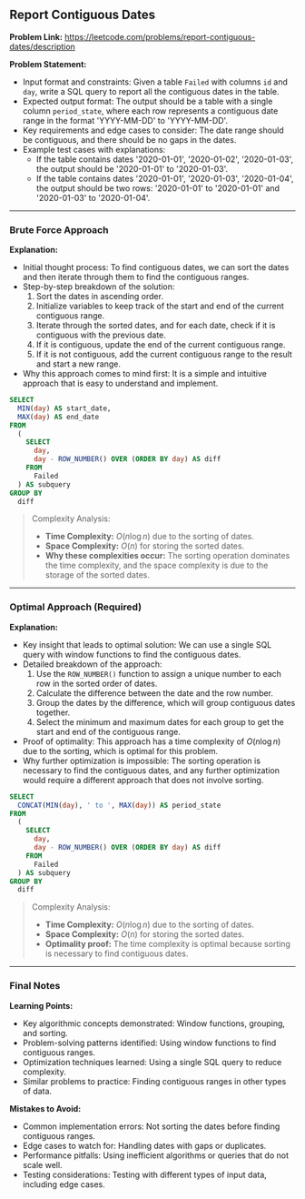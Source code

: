 ## Report Contiguous Dates

**Problem Link:** https://leetcode.com/problems/report-contiguous-dates/description

**Problem Statement:**
- Input format and constraints: Given a table `Failed` with columns `id` and `day`, write a SQL query to report all the contiguous dates in the table.
- Expected output format: The output should be a table with a single column `period_state`, where each row represents a contiguous date range in the format 'YYYY-MM-DD' to 'YYYY-MM-DD'.
- Key requirements and edge cases to consider: The date range should be contiguous, and there should be no gaps in the dates.
- Example test cases with explanations:
  - If the table contains dates '2020-01-01', '2020-01-02', '2020-01-03', the output should be '2020-01-01' to '2020-01-03'.
  - If the table contains dates '2020-01-01', '2020-01-03', '2020-01-04', the output should be two rows: '2020-01-01' to '2020-01-01' and '2020-01-03' to '2020-01-04'.

---

### Brute Force Approach

**Explanation:**
- Initial thought process: To find contiguous dates, we can sort the dates and then iterate through them to find the contiguous ranges.
- Step-by-step breakdown of the solution:
  1. Sort the dates in ascending order.
  2. Initialize variables to keep track of the start and end of the current contiguous range.
  3. Iterate through the sorted dates, and for each date, check if it is contiguous with the previous date.
  4. If it is contiguous, update the end of the current contiguous range.
  5. If it is not contiguous, add the current contiguous range to the result and start a new range.
- Why this approach comes to mind first: It is a simple and intuitive approach that is easy to understand and implement.

```sql
SELECT 
  MIN(day) AS start_date,
  MAX(day) AS end_date
FROM 
  (
    SELECT 
      day,
      day - ROW_NUMBER() OVER (ORDER BY day) AS diff
    FROM 
      Failed
  ) AS subquery
GROUP BY 
  diff
```

> Complexity Analysis:
> - **Time Complexity:** $O(n \log n)$ due to the sorting of dates.
> - **Space Complexity:** $O(n)$ for storing the sorted dates.
> - **Why these complexities occur:** The sorting operation dominates the time complexity, and the space complexity is due to the storage of the sorted dates.

---

### Optimal Approach (Required)

**Explanation:**
- Key insight that leads to optimal solution: We can use a single SQL query with window functions to find the contiguous dates.
- Detailed breakdown of the approach:
  1. Use the `ROW_NUMBER()` function to assign a unique number to each row in the sorted order of dates.
  2. Calculate the difference between the date and the row number.
  3. Group the dates by the difference, which will group contiguous dates together.
  4. Select the minimum and maximum dates for each group to get the start and end of the contiguous range.
- Proof of optimality: This approach has a time complexity of $O(n \log n)$ due to the sorting, which is optimal for this problem.
- Why further optimization is impossible: The sorting operation is necessary to find the contiguous dates, and any further optimization would require a different approach that does not involve sorting.

```sql
SELECT 
  CONCAT(MIN(day), ' to ', MAX(day)) AS period_state
FROM 
  (
    SELECT 
      day,
      day - ROW_NUMBER() OVER (ORDER BY day) AS diff
    FROM 
      Failed
  ) AS subquery
GROUP BY 
  diff
```

> Complexity Analysis:
> - **Time Complexity:** $O(n \log n)$ due to the sorting of dates.
> - **Space Complexity:** $O(n)$ for storing the sorted dates.
> - **Optimality proof:** The time complexity is optimal because sorting is necessary to find contiguous dates.

---

### Final Notes

**Learning Points:**
- Key algorithmic concepts demonstrated: Window functions, grouping, and sorting.
- Problem-solving patterns identified: Using window functions to find contiguous ranges.
- Optimization techniques learned: Using a single SQL query to reduce complexity.
- Similar problems to practice: Finding contiguous ranges in other types of data.

**Mistakes to Avoid:**
- Common implementation errors: Not sorting the dates before finding contiguous ranges.
- Edge cases to watch for: Handling dates with gaps or duplicates.
- Performance pitfalls: Using inefficient algorithms or queries that do not scale well.
- Testing considerations: Testing with different types of input data, including edge cases.